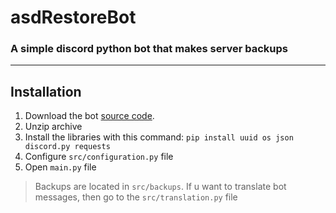 # asdRestoreBot
### A simple discord python bot that makes server backups

** **

## Installation
 1. Download the bot [source code](https://github.com/ausansdev/asdRestoreBot/archive/refs/heads/main.zip).
 2. Unzip archive
 3. Install the libraries with this command: `pip install uuid os json discord.py requests`
 4. Configure `src/configuration.py` file
 5. Open `main.py` file

> Backups are located in `src/backups`.
> If u want to translate bot messages, then go to the `src/translation.py` file
